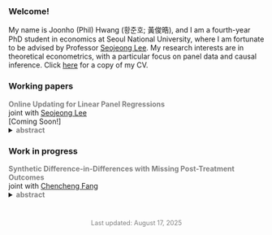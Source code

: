 <title>Joonho (Phil) Hwang</title>

### Welcome!

My name is Joonho (Phil) Hwang (황준호; 黃俊晧), and I am a fourth-year PhD student in economics at Seoul National University, where I am fortunate to be advised by Professor [Seojeong Lee](https://sites.google.com/site/misspecifiedjay/). My research interests are in theoretical econometrics, with a particular focus on panel data and causal inference. Click [here](https://drive.google.com/file/d/1bS-Kw1BNpTo8jqYJVT2mOtRLqVpP1Nim/view?usp=drivesdk) for a copy of my CV.

### Working papers
<div>
  <span style="font-weight: bold; color: gray;">Online Updating for Linear Panel Regressions</span><br>
  joint with <a href="https://sites.google.com/site/misspecifiedjay/">Seojeong Lee</a><br>
  [Coming Soon!]<br>
  <details>
    <summary>
      <span style="font-weight: bold; color: gray;">abstract</span>
    </summary>
    <div style="font-size: 95%; margin-top: 10px; text-align: justify;">
      <span>
        In this paper, we develop online updating methods for linear panel regression models. Online updating refers to procedures for sequentially updating parameter estimates as new data become available. In practice, the potential size of the dataset or data confidentiality constraints may preclude researchers from storing or accessing the entire dataset. We propose an online updating procedure for widely used linear regression models in panel data, where data expansion can occur through either (1) the arrival of new units or (2) the arrival of additional time periods for existing units. The proposed procedure yields closed-form expressions for updating both the point estimates and associated standard errors in each scenario.
        <br><br>
        <em>What is online updating?</em>  See the example below:
      </span>
      <div style="text-align: center; margin-top: 10px;">
        <img src="https://github.com/Joonho-Phil-Hwang/Online_updating/blob/main/beta_path.gif?raw=true"
             alt="Online Updating Beta Path GIF"
             style="width: 70%; max-width: 600px; border: 1px solid #ccc; box-shadow: 0 0 8px rgba(0,0,0,0.1);">
      </div>
      <div style="margin-top: 10px;">
        <span style="text-decoration: underline;">presented at:</span> 
        SNU Econometrics Workshop, SETA 2025, University of Sydney, KER International Conference 2025, SNU Workshop on Recent Advances in Econometrics
      </div>
    </div>
  </details>
</div>

<div style="margin: 20px 0;"></div> <!-- 제목 사이 간격 -->

### Work in progress
<div>
  <span style="font-weight: bold; color: gray;">Synthetic Difference-in-Differences with Missing
Post-Treatment Outcomes</span><br>
  joint with <a href="https://www.econ.uni-bonn.de/en/department/doctoral-students/chencheng-fang">Chencheng Fang</a><br>
  <details>
    <summary>
      <span style="font-weight: bold; color: gray;">abstract</span>
    </summary>
    <span style="font-size: 95%; margin-top: 10px; display: block; text-align: justify;">
      tbd
      <br>
    <span> presented at:</span> 3rd BCFM PhD conference (by coauthor)
    </span>
  </details>
</div>

<div style="margin: 10px 0;"></div> <!-- 간격 조정 -->

<!--
<div>
  <span style="font-weight: bold; color: gray;">Causal Inference via Matrix Completion with Group Heterogeneity</span><br>
  Joonho Hwang<br>
  <details>
    <summary>
      <span style="font-weight: bold; color: gray;">abstract</span>
    </summary>
    <span style="font-size: 95%; margin-top: 10px; display: block; text-align: justify;">
      tbd
    </span>
  </details>
</div>
-->

<div style="text-align: center; font-size: 90%; color: gray; margin-top: 40px;">
  Last updated: August 17, 2025
</div>

